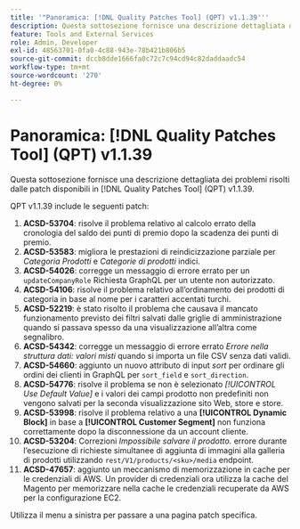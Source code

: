 ```yaml
---
title: '"Panoramica: [!DNL Quality Patches Tool] (QPT) v1.1.39'''
description: Questa sottosezione fornisce una descrizione dettagliata dei problemi risolti dalle patch disponibili in [!DNL Quality Patches Tool] (QPT) v1.1.39.
feature: Tools and External Services
role: Admin, Developer
exl-id: 48563701-0fa0-4c88-943e-78b421b806b5
source-git-commit: dccb8dde1666fa0c72c7c94cd94c82daddaadc54
workflow-type: tm+mt
source-wordcount: '270'
ht-degree: 0%

---
```


# Panoramica: [!DNL Quality Patches Tool] (QPT) v1.1.39

Questa sottosezione fornisce una descrizione dettagliata dei problemi risolti dalle patch disponibili in [!DNL Quality Patches Tool] (QPT) v1.1.39.

QPT v1.1.39 include le seguenti patch:

1. **ACSD-53704**: risolve il problema relativo al calcolo errato della cronologia del saldo dei punti di premio dopo la scadenza dei punti di premio.
1. **ACSD-53583**: migliora le prestazioni di reindicizzazione parziale per *Categoria Prodotti* e *Categorie di prodotti* indici.
1. **ACSD-54026**: corregge un messaggio di errore errato per un `updateCompanyRole` Richiesta GraphQL per un utente non autorizzato.
1. **ACSD-54106**: risolve il problema relativo all’ordinamento dei prodotti di categoria in base al nome per i caratteri accentati turchi.
1. **ACSD-52219**: è stato risolto il problema che causava il mancato funzionamento previsto dei filtri salvati dalle griglie di amministrazione quando si passava spesso da una visualizzazione all’altra come segnalibro.
1. **ACSD-54342**: corregge un messaggio di errore errato *Errore nella struttura dati: valori misti* quando si importa un file CSV senza dati validi.
1. **ACSD-54660**: aggiunto un nuovo attributo di input *sort* per ordinare gli ordini dei clienti in GraphQL per `sort_field` e `sort_direction`.
1. **ACSD-54776**: risolve il problema se non è selezionato *[!UICONTROL Use Default Value]* e i valori dei campi prodotto non predefiniti non vengono salvati per la seconda visualizzazione sito Web, store e store.
1. **ACSD-53998**: risolve il problema relativo a una **[!UICONTROL Dynamic Block]** in base a **[!UICONTROL Customer Segment]** non funziona correttamente dopo la disconnessione da un account cliente.
1. **ACSD-53204**: Correzioni *Impossibile salvare il prodotto.* errore durante l’esecuzione di richieste simultanee di aggiunta di immagini alla galleria di prodotti utilizzando `rest/V1/products/<sku>/media` endpoint.
1. **ACSD-47657**: aggiunto un meccanismo di memorizzazione in cache per le credenziali di AWS. Un provider di credenziali ora utilizza la cache del Magento per memorizzare nella cache le credenziali recuperate da AWS per la configurazione EC2.

Utilizza il menu a sinistra per passare a una pagina patch specifica.
